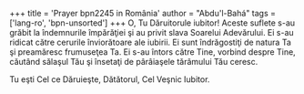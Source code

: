+++
title = 'Prayer bpn2245 in România'
author = "Abdu'l-Bahá"
tags = ['lang-ro', 'bpn-unsorted']
+++
O, Tu Dăruitorule iubitor! Aceste suflete s-au grăbit la îndemnurile împărăţiei şi au privit slava Soarelui Adevărului. Ei s-au ridicat către cerurile înviorătoare ale iubirii. Ei sunt îndrăgostiţi de natura Ta şi preamăresc frumuseţea Ta. Ei s-au întors către Tine, vorbind despre Tine, căutând sălaşul Tău şi însetaţi de pârâiaşele tărâmului Tău ceresc.

Tu eşti Cel ce Dăruieşte, Dătătorul, Cel Veşnic Iubitor.
